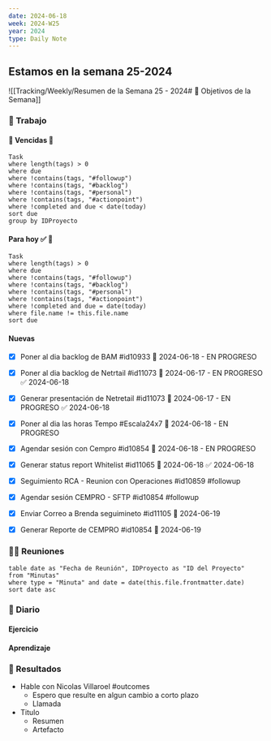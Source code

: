 ```yaml
---
date: 2024-06-18
week: 2024-W25
year: 2024
type: Daily Note
---
```

 
## Estamos en la semana 25-2024
![[Tracking/Weekly/Resumen de la Semana 25 - 2024# 🥅 Objetivos de la Semana]]

### 👷 Trabajo

#### 🚩 Vencidas 👀 
 ```dataview
Task
where length(tags) > 0
where due
where !contains(tags, "#followup")
where !contains(tags, "#backlog")
where !contains(tags, "#personal")
where !contains(tags, "#actionpoint")
where !completed and due < date(today)
sort due
group by IDProyecto
 ```
#### Para hoy ✅ 💪

 ```dataview
Task
where length(tags) > 0
where due
where !contains(tags, "#followup")
where !contains(tags, "#backlog")
where !contains(tags, "#personal")
where !contains(tags, "#actionpoint")
where !completed and due = date(today)
where file.name != this.file.name
sort due
 ```

#### Nuevas

- [x] Poner al dia backlog de BAM #id10933 📅 2024-06-18  - EN PROGRESO
- [x] Poner al dia backlog de Netrtail #id11073 📅 2024-06-17  - EN PROGRESO ✅ 2024-06-18
- [x] Generar presentación de Netretail #id11073 📅 2024-06-17  - EN PROGRESO ✅ 2024-06-18
- [x] Poner al dia las horas Tempo #Escala24x7  📅 2024-06-18  - EN PROGRESO
- [x] Agendar sesión con Cempro #id10854 📅 2024-06-18 - EN PROGRESO
- [x] Generar status report Whitelist #id11065 📅 2024-06-18 ✅ 2024-06-18
- [x] Seguimiento RCA - Reunion con Operaciones #id10859 #followup
- [x] Agendar sesión CEMPRO - SFTP #id10854 #followup
- [x] Enviar Correo a Brenda seguimineto #id11105 📅 2024-06-19
- [x] Generar Reporte de CEMPRO #id10854 📅 2024-06-19


### 🧑‍💼 Reuniones

```dataview
table date as "Fecha de Reunión", IDProyecto as "ID del Proyecto"
from "Minutas"
where type = "Minuta" and date = date(this.file.frontmatter.date)
sort date asc
```

 ### 📘 Diario

#### Ejercicio

#### Aprendizaje

### 🦄 Resultados
- Hable con Nicolas Villaroel #outcomes
	- Espero que resulte en algun cambio a corto plazo
	- Llamada
- Titulo
	- Resumen
	- Artefacto

